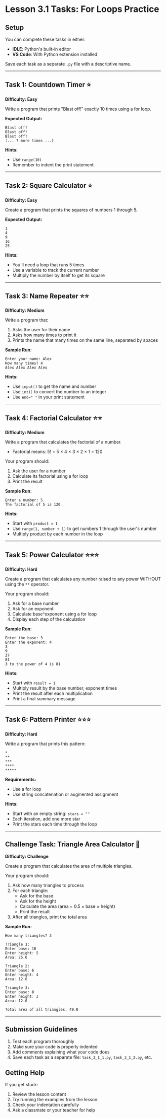 # Lesson 3.1 Tasks: For Loops Practice

## Setup
You can complete these tasks in either:
- **IDLE**: Python's built-in editor
- **VS Code**: With Python extension installed

Save each task as a separate `.py` file with a descriptive name.

---

## Task 1: Countdown Timer ⭐
**Difficulty: Easy**

Write a program that prints "Blast off!" exactly 10 times using a for loop.

**Expected Output:**
```
Blast off!
Blast off!
Blast off!
(... 7 more times ...)
```

**Hints:**
- Use `range(10)`
- Remember to indent the print statement

---

## Task 2: Square Calculator ⭐
**Difficulty: Easy**

Create a program that prints the squares of numbers 1 through 5.

**Expected Output:**
```
1
4
9
16
25
```

**Hints:**
- You'll need a loop that runs 5 times
- Use a variable to track the current number
- Multiply the number by itself to get its square

---

## Task 3: Name Repeater ⭐⭐
**Difficulty: Medium**

Write a program that:
1. Asks the user for their name
2. Asks how many times to print it
3. Prints the name that many times on the same line, separated by spaces

**Sample Run:**
```
Enter your name: Alex
How many times? 4
Alex Alex Alex Alex
```

**Hints:**
- Use `input()` to get the name and number
- Use `int()` to convert the number to an integer
- Use `end=" "` in your print statement

---

## Task 4: Factorial Calculator ⭐⭐
**Difficulty: Medium**

Write a program that calculates the factorial of a number.
- Factorial means: 5! = 5 × 4 × 3 × 2 × 1 = 120

Your program should:
1. Ask the user for a number
2. Calculate its factorial using a for loop
3. Print the result

**Sample Run:**
```
Enter a number: 5
The factorial of 5 is 120
```

**Hints:**
- Start with `product = 1`
- Use `range(1, number + 1)` to get numbers 1 through the user's number
- Multiply product by each number in the loop

---

## Task 5: Power Calculator ⭐⭐⭐
**Difficulty: Hard**

Create a program that calculates any number raised to any power WITHOUT using the `**` operator.

Your program should:
1. Ask for a base number
2. Ask for an exponent
3. Calculate base^exponent using a for loop
4. Display each step of the calculation

**Sample Run:**
```
Enter the base: 3
Enter the exponent: 4
3
9
27
81
3 to the power of 4 is 81
```

**Hints:**
- Start with `result = 1`
- Multiply result by the base number, exponent times
- Print the result after each multiplication
- Print a final summary message

---

## Task 6: Pattern Printer ⭐⭐⭐
**Difficulty: Hard**

Write a program that prints this pattern:
```
*
**
***
****
*****
```

**Requirements:**
- Use a for loop
- Use string concatenation or augmented assignment

**Hints:**
- Start with an empty string: `stars = ""`
- Each iteration, add one more star
- Print the stars each time through the loop

---

## Challenge Task: Triangle Area Calculator 🌟
**Difficulty: Challenge**

Create a program that calculates the area of multiple triangles.

Your program should:
1. Ask how many triangles to process
2. For each triangle:
   - Ask for the base
   - Ask for the height
   - Calculate the area (area = 0.5 × base × height)
   - Print the result
3. After all triangles, print the total area

**Sample Run:**
```
How many triangles? 3

Triangle 1:
Enter base: 10
Enter height: 5
Area: 25.0

Triangle 2:
Enter base: 6
Enter height: 4
Area: 12.0

Triangle 3:
Enter base: 8
Enter height: 3
Area: 12.0

Total area of all triangles: 49.0
```

---

## Submission Guidelines

1. Test each program thoroughly
2. Make sure your code is properly indented
3. Add comments explaining what your code does
4. Save each task as a separate file: `task_3_1_1.py`, `task_3_1_2.py`, etc.

## Getting Help

If you get stuck:
1. Review the lesson content
2. Try running the examples from the lesson
3. Check your indentation carefully
4. Ask a classmate or your teacher for help